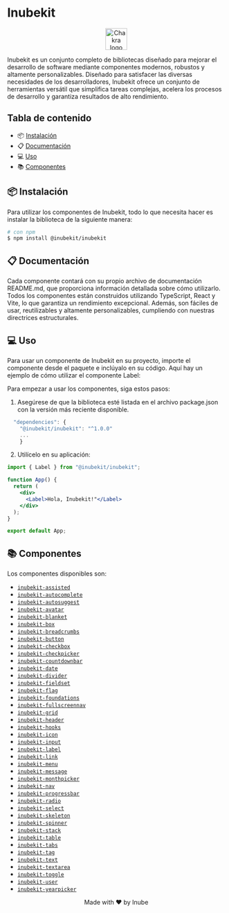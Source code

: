 # Inubekit

<p align="center">
  <a href="https://github.com/selsa-inube">
    <img src="https://avatars.githubusercontent.com/u/112717130?s=200&v=4?raw=true" alt="Chakra logo" width="50" height="50" />
  </a>
</p>

Inubekit es un conjunto completo de bibliotecas diseñado para mejorar el desarrollo de software mediante componentes modernos, robustos y altamente personalizables. Diseñado para satisfacer las diversas necesidades de los desarrolladores, Inubekit ofrece un conjunto de herramientas versátil que simplifica tareas complejas, acelera los procesos de desarrollo y garantiza resultados de alto rendimiento.

## Tabla de contenido

- 📦 [Instalación](#📦-instalación)
- 📋 [Documentación](#📋-documentación)
- 💻 [Uso](#💻-Uso)
- 📚 [Componentes](#📚-componentes)

## 📦 Instalación

Para utilizar los componentes de Inubekit, todo lo que necesita hacer es instalar la biblioteca de la siguiente manera:

```sh
# con npm
$ npm install @inubekit/inubekit
```

## 📋 Documentación

Cada componente contará con su propio archivo de documentación README.md, que proporciona información detallada sobre cómo utilizarlo. Todos los componentes están construidos utilizando TypeScript, React y Vite, lo que garantiza un rendimiento excepcional. Además, son fáciles de usar, reutilizables y altamente personalizables, cumpliendo con nuestras directrices estructurales.

## 💻 Uso

Para usar un componente de Inubekit en su proyecto, importe el componente desde el paquete e inclúyalo en su código. Aquí hay un ejemplo de cómo utilizar el componente Label:

Para empezar a usar los componentes, siga estos pasos:

1. Asegúrese de que la biblioteca esté listada en el archivo package.json con la versión más reciente disponible.

```js
  "dependencies": {
    "@inubekit/inubekit": "^1.0.0"
    ...
    }
```

2. Utilícelo en su aplicación:

```jsx
import { Label } from "@inubekit/inubekit";

function App() {
  return (
    <div>
      <Label>Hola, Inubekit!"</Label>
    </div>
  );
}

export default App;
```

## 📚 Componentes

Los componentes disponibles son:

- [`inubekit-assisted`](./src/components/Assisted/)
- [`inubekit-autocomplete`](./src/components/Autocomplete/)
- [`inubekit-autosuggest`](./src/components/Autosuggest/)
- [`inubekit-avatar`](./src/components/Avatar/)
- [`inubekit-blanket`](./src/components/Blanket/)
- [`inubekit-box`](./src/components/Box/)
- [`inubekit-breadcrumbs`](./src/components/Breadcrumbs/)
- [`inubekit-button`](./src/components/Button/)
- [`inubekit-checkbox`](./src/components/Checkbox/)
- [`inubekit-checkpicker`](./src/components/Checkpicker/)
- [`inubekit-countdownbar`](./src/components/Countdownbar/)
- [`inubekit-date`](./src/components/Date/)
- [`inubekit-divider`](./src/components/Divider/)
- [`inubekit-fieldset`](./src/components/Fieldset/)
- [`inubekit-flag`](./src/components/Flag/)
- [`inubekit-foundations`](./src/components/Foundations/)
- [`inubekit-fullscreennav`](./src/components/Fullscreennav/)
- [`inubekit-grid`](./src/components/Grid/)
- [`inubekit-header`](./src/components/Header/)
- [`inubekit-hooks`](./src/components/Hooks/)
- [`inubekit-icon`](./src/components/Icon/)
- [`inubekit-input`](./src/components/Input/)
- [`inubekit-label`](./src/components/Label/)
- [`inubekit-link`](./src/components/Link/)
- [`inubekit-menu`](./src/components/Menu/)
- [`inubekit-message`](./src/components/Message/)
- [`inubekit-monthpicker`](./src/components/Monthpicker/)
- [`inubekit-nav`](./src/components/Nav/)
- [`inubekit-progressbar`](./src/components/Progressbar/)
- [`inubekit-radio`](./src/components/Radio/)
- [`inubekit-select`](./src/components/Select/)
- [`inubekit-skeleton`](./src/components/Skeleton/)
- [`inubekit-spinner`](./src/components/Spinner/)
- [`inubekit-stack`](./src/components/Stack/)
- [`inubekit-table`](./src/components/Table/)
- [`inubekit-tabs`](./src/components/Tabs/)
- [`inubekit-tag`](./src/components/Tag/)
- [`inubekit-text`](./src/components/Text/)
- [`inubekit-textarea`](./src/components/Textarea/)
- [`inubekit-toggle`](./src/components/Toggle/)
- [`inubekit-user`](./src/components/User/)
- [`inubekit-yearpicker`](./src/components/Yearpicker/)

<p  align="center"> Made with ❤️ by Inube </p>
